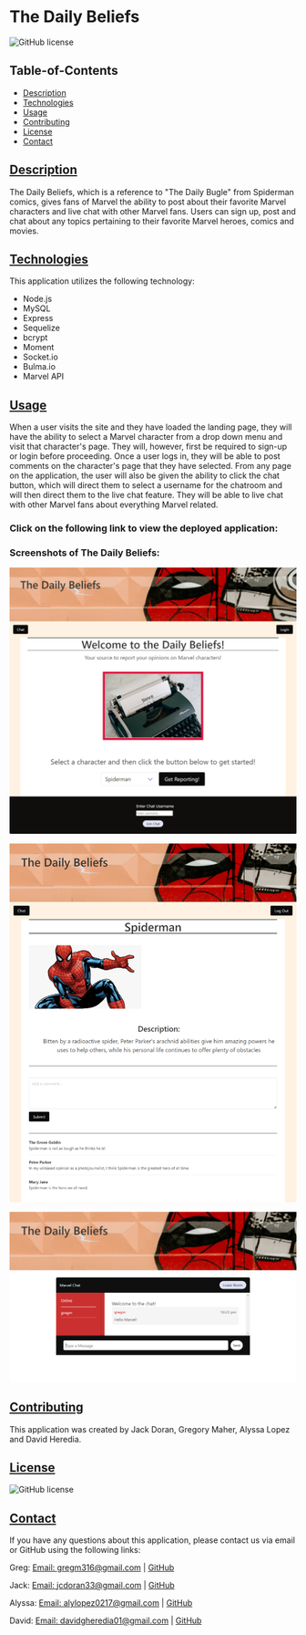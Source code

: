 # The Daily Beliefs

![GitHub license](https://img.shields.io/badge/license-MIT-blue.svg)

## Table-of-Contents

- [Description](#description)
- [Technologies](#technologies)
- [Usage](#usage)
- [Contributing](#contributing)
- [License](#license)
- [Contact](#contact)

## [Description](#table-of-contents)

The Daily Beliefs, which is a reference to "The Daily Bugle" from Spiderman comics, gives fans of Marvel the ability to post about their favorite Marvel characters and live chat with other Marvel fans. Users can sign up, post and chat about any topics pertaining to their favorite Marvel heroes, comics and movies. 

## [Technologies](#table-of-contents)
This application utilizes the following technology:
- Node.js
- MySQL
- Express
- Sequelize
- bcrypt
- Moment
- Socket.io
- Bulma.io
- Marvel API

## [Usage](#table-of-contents)

When a user visits the site and they have loaded the landing page, they will have the ability to select a Marvel character from a drop down menu and visit that character's page. They will, however, first be required to sign-up or login before proceeding. Once a user logs in, they will be able to post comments on the character's page that they have selected. From any page on the application, the user will also be given the ability to click the chat button, which will direct them to select a username for the chatroom and will then direct them to the live chat feature. They will be able to live chat with other Marvel fans about everything Marvel related.   

### **Click on the following link to view the deployed application:** 

### **Screenshots of The Daily Beliefs:**

![Home Page](./public/css/images/home-page.png)

![Spiderman Page](./public/css/images/spiderman-page.png)

![Chat Page](./public/css/images/chat-page.png)

## [Contributing](#table-of-contents)
This application was created by Jack Doran, Gregory Maher, Alyssa Lopez and David Heredia.

## [License](#table-of-contents)

![GitHub license](https://img.shields.io/badge/license-MIT-blue.svg)

## [Contact](#table-of-contents)

If you have any questions about this application, please contact us via email or GitHub using the following links:

Greg: 
[Email: gregm316@gmail.com](mailto:gregm316@gmail.com) | [GitHub](https://github.com/Gregm316)

Jack:
[Email: jcdoran33@gmail.com](mailto:jcdoran33@gmail.com) | [GitHub](https://github.com/jcdoran33)

Alyssa:
[Email: alylopez0217@gmail.com](mailto:alylopez0217@gmail.com) | [GitHub](https://github.com/AlyLopez02)

David:
[Email: davidgheredia01@gmail.com](mailto:davidgheredia01@gmail.com) | [GitHub](https://github.com/HerediaDavid)

